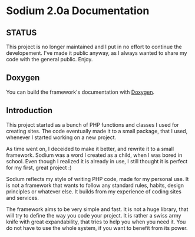 # Sodium 2.0a Documentation

## STATUS

This project is no longer maintained and I put in no effort to continue the
developement. I've made it public anyway, as I always wanted to share my code
with the general public. Enjoy.

## Doxygen

You can build the framework's documentation with <a href="http://doxygen.org">Doxygen</a>.

## Introduction

This project started as a bunch of PHP functions and classes I used for creating
sites. The code eventually made it to a small package, that I used, whenever I
started working on a new project.

As time went on, I deceided to make it better, and rewrite it to a small
framework. Sodium was a word I created as a child, when I was bored in school.
Even though I realized it is already in use, I still thought it is perfect for
my first, great project :)

Sodium reflects my style of writing PHP code, made for my personal use. It is
not a framework that wants to follow any standard rules, habits, design
principles or whatever else. It builds from my experience of coding sites and
services.

The framework aims to be very simple and fast. It is not a huge library, that
will try to define the way you code your project. It is rather a swiss army
knife with great expandability, that tries to help you when you need it. You do
not have to use the whole system, if you want to benefit from its power.